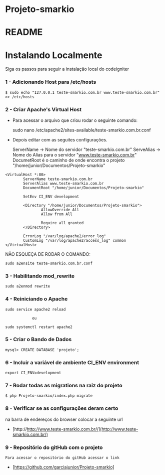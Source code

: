 # Projeto-smarkio
README
======================


# Instalando Localmente

Siga os passos para seguir a instalação local do codeigniter

### 1 - Adicionando Host para /etc/hosts

```
$ sudo echo "127.0.0.1 teste-smarkio.com.br www.teste-smarkio.com.br" >> /etc/hosts
```

### 2 - Criar Apache's Virtual Host
- Para acessar o arquivo que criou rodar o seguinte comando:

    sudo nano /etc/apache2/sites-available/teste-smarkio.com.br.conf

- Depois editar com as seguites configurações.

    ServerName -> Nome do servidor "teste-smarkio.com.br"
    ServeAlias -> Nome do Alias para o servidor "www.teste-smarkio.com.br"
    DocumetRoot é o caminho de onde encontra o projeto "/home/junior/Documentos/Projeto-smarkio"

```
<VirtualHost *:80>
        ServerName teste-smarkio.com.br
        ServerAlias www.teste-smarkio.com.br
        DocumentRoot "/home/junior/Documentos/Projeto-smarkio"

        SetEnv CI_ENV development

        <Directory "/home/junior/Documentos/Projeto-smarkio">
                AllowOverride All
                Allow from All

                Require all granted
        </Directory>

        ErrorLog "/var/log/apache2/error_log"
        CustomLog "/var/log/apache2/access_log" common
</VirtualHost>
```
 

NÃO ESQUEÇA DE RODAR O COMANDO:
```
sudo a2ensite teste-smarkio.com.br.conf
```

### 3 - Habilitando mod_rewrite

```
sudo a2enmod rewrite
```

### 4 - Reiniciando o Apache

```
sudo service apache2 reload

            ou 

sudo systemctl restart apache2
```

### 5 - Criar o Bando de Dados

```
mysql> CREATE DATABASE 'projeto';
```

### 6 - Incluir a variável de ambiente CI_ENV environment


```
export CI_ENV=development
```

### 7 - Rodar todas as  migrations na raiz do projeto

```
$ php Projeto-smarkio/index.php migrate
```

### 8 - Verificar se as configurações deram certo

na barra de endereços do browser colocar a seguinte url

- [http://http://www.teste-smarkio.com.br//](http://www.teste-smarkio.com.br/) 

### 9  - Repositório do gitHub com o projeto
    Para acessar o repositório do gitHub acessar o link
- [https://github.com/garciajunior/Projeto-smarkio]
